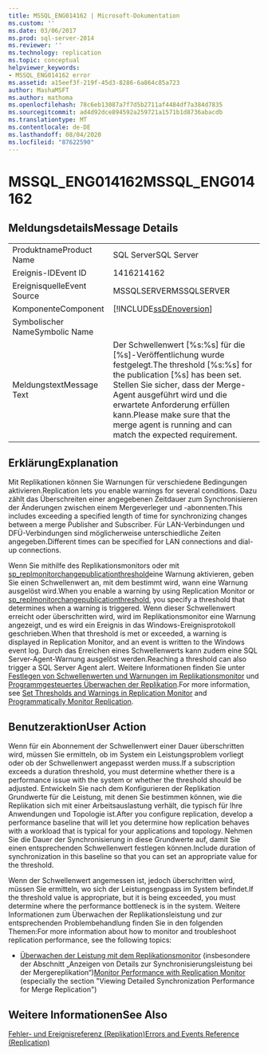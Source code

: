 ```yaml
---
title: MSSQL_ENG014162 | Microsoft-Dokumentation
ms.custom: ''
ms.date: 03/06/2017
ms.prod: sql-server-2014
ms.reviewer: ''
ms.technology: replication
ms.topic: conceptual
helpviewer_keywords:
- MSSQL_ENG014162 error
ms.assetid: a15eef3f-219f-45d3-8286-6a864c85a723
author: MashaMSFT
ms.author: mathoma
ms.openlocfilehash: 78c6eb13087a7f7d5b2711af4484df7a384d7835
ms.sourcegitcommit: ad4d92dce894592a259721a1571b1d8736abacdb
ms.translationtype: MT
ms.contentlocale: de-DE
ms.lasthandoff: 08/04/2020
ms.locfileid: "87622590"
---
```

# <a name="mssql_eng014162"></a><span data-ttu-id="40386-102">MSSQL_ENG014162</span><span class="sxs-lookup"><span data-stu-id="40386-102">MSSQL_ENG014162</span></span>
    
## <a name="message-details"></a><span data-ttu-id="40386-103">Meldungsdetails</span><span class="sxs-lookup"><span data-stu-id="40386-103">Message Details</span></span>  
  
|||  
|-|-|  
|<span data-ttu-id="40386-104">Produktname</span><span class="sxs-lookup"><span data-stu-id="40386-104">Product Name</span></span>|<span data-ttu-id="40386-105">SQL Server</span><span class="sxs-lookup"><span data-stu-id="40386-105">SQL Server</span></span>|  
|<span data-ttu-id="40386-106">Ereignis-ID</span><span class="sxs-lookup"><span data-stu-id="40386-106">Event ID</span></span>|<span data-ttu-id="40386-107">14162</span><span class="sxs-lookup"><span data-stu-id="40386-107">14162</span></span>|  
|<span data-ttu-id="40386-108">Ereignisquelle</span><span class="sxs-lookup"><span data-stu-id="40386-108">Event Source</span></span>|<span data-ttu-id="40386-109">MSSQLSERVER</span><span class="sxs-lookup"><span data-stu-id="40386-109">MSSQLSERVER</span></span>|  
|<span data-ttu-id="40386-110">Komponente</span><span class="sxs-lookup"><span data-stu-id="40386-110">Component</span></span>|[!INCLUDE[ssDEnoversion](../../includes/ssdenoversion-md.md)]|  
|<span data-ttu-id="40386-111">Symbolischer Name</span><span class="sxs-lookup"><span data-stu-id="40386-111">Symbolic Name</span></span>||  
|<span data-ttu-id="40386-112">Meldungstext</span><span class="sxs-lookup"><span data-stu-id="40386-112">Message Text</span></span>|<span data-ttu-id="40386-113">Der Schwellenwert [%s:%s] für die [%s]-Veröffentlichung wurde festgelegt.</span><span class="sxs-lookup"><span data-stu-id="40386-113">The threshold [%s:%s] for the publication [%s] has been set.</span></span> <span data-ttu-id="40386-114">Stellen Sie sicher, dass der Merge-Agent ausgeführt wird und die erwartete Anforderung erfüllen kann.</span><span class="sxs-lookup"><span data-stu-id="40386-114">Please make sure that the merge agent is running and can match the expected requirement.</span></span>|  
  
## <a name="explanation"></a><span data-ttu-id="40386-115">Erklärung</span><span class="sxs-lookup"><span data-stu-id="40386-115">Explanation</span></span>  
 <span data-ttu-id="40386-116">Mit Replikationen können Sie Warnungen für verschiedene Bedingungen aktivieren.</span><span class="sxs-lookup"><span data-stu-id="40386-116">Replication lets you enable warnings for several conditions.</span></span> <span data-ttu-id="40386-117">Dazu zählt das Überschreiten einer angegebenen Zeitdauer zum Synchronisieren der Änderungen zwischen einem Mergeverleger und -abonnenten.</span><span class="sxs-lookup"><span data-stu-id="40386-117">This includes exceeding a specified length of time for synchronizing changes between a merge Publisher and Subscriber.</span></span> <span data-ttu-id="40386-118">Für LAN-Verbindungen und DFÜ-Verbindungen sind möglicherweise unterschiedliche Zeiten angegeben.</span><span class="sxs-lookup"><span data-stu-id="40386-118">Different times can be specified for LAN connections and dial-up connections.</span></span>  
  
 <span data-ttu-id="40386-119">Wenn Sie mithilfe des Replikationsmonitors oder mit [sp_replmonitorchangepublicationthreshold](/sql/relational-databases/system-stored-procedures/sp-replmonitorchangepublicationthreshold-transact-sql)eine Warnung aktivieren, geben Sie einen Schwellenwert an, mit dem bestimmt wird, wann eine Warnung ausgelöst wird.</span><span class="sxs-lookup"><span data-stu-id="40386-119">When you enable a warning by using Replication Monitor or [sp_replmonitorchangepublicationthreshold](/sql/relational-databases/system-stored-procedures/sp-replmonitorchangepublicationthreshold-transact-sql), you specify a threshold that determines when a warning is triggered.</span></span> <span data-ttu-id="40386-120">Wenn dieser Schwellenwert erreicht oder überschritten wird, wird im Replikationsmonitor eine Warnung angezeigt, und es wird ein Ereignis in das Windows-Ereignisprotokoll geschrieben.</span><span class="sxs-lookup"><span data-stu-id="40386-120">When that threshold is met or exceeded, a warning is displayed in Replication Monitor, and an event is written to the Windows event log.</span></span> <span data-ttu-id="40386-121">Durch das Erreichen eines Schwellenwerts kann zudem eine SQL Server-Agent-Warnung ausgelöst werden.</span><span class="sxs-lookup"><span data-stu-id="40386-121">Reaching a threshold can also trigger a SQL Server Agent alert.</span></span> <span data-ttu-id="40386-122">Weitere Informationen finden Sie unter [Festlegen von Schwellenwerten und Warnungen im Replikationsmonitor](monitor/set-thresholds-and-warnings-in-replication-monitor.md) und [Programmgesteuertes Überwachen der Replikation](monitoring-replication.md).</span><span class="sxs-lookup"><span data-stu-id="40386-122">For more information, see [Set Thresholds and Warnings in Replication Monitor](monitor/set-thresholds-and-warnings-in-replication-monitor.md) and [Programmatically Monitor Replication](monitoring-replication.md).</span></span>  
  
## <a name="user-action"></a><span data-ttu-id="40386-123">Benutzeraktion</span><span class="sxs-lookup"><span data-stu-id="40386-123">User Action</span></span>  
 <span data-ttu-id="40386-124">Wenn für ein Abonnement der Schwellenwert einer Dauer überschritten wird, müssen Sie ermitteln, ob im System ein Leistungsproblem vorliegt oder ob der Schwellenwert angepasst werden muss.</span><span class="sxs-lookup"><span data-stu-id="40386-124">If a subscription exceeds a duration threshold, you must determine whether there is a performance issue with the system or whether the threshold should be adjusted.</span></span> <span data-ttu-id="40386-125">Entwickeln Sie nach dem Konfigurieren der Replikation Grundwerte für die Leistung, mit denen Sie bestimmen können, wie die Replikation sich mit einer Arbeitsauslastung verhält, die typisch für Ihre Anwendungen und Topologie ist.</span><span class="sxs-lookup"><span data-stu-id="40386-125">After you configure replication, develop a performance baseline that will let you determine how replication behaves with a workload that is typical for your applications and topology.</span></span> <span data-ttu-id="40386-126">Nehmen Sie die Dauer der Synchronisierung in diese Grundwerte auf, damit Sie einen entsprechenden Schwellenwert festlegen können.</span><span class="sxs-lookup"><span data-stu-id="40386-126">Include duration of synchronization in this baseline so that you can set an appropriate value for the threshold.</span></span>  
  
 <span data-ttu-id="40386-127">Wenn der Schwellenwert angemessen ist, jedoch überschritten wird, müssen Sie ermitteln, wo sich der Leistungsengpass im System befindet.</span><span class="sxs-lookup"><span data-stu-id="40386-127">If the threshold value is appropriate, but it is being exceeded, you must determine where the performance bottleneck is in the system.</span></span> <span data-ttu-id="40386-128">Weitere Informationen zum Überwachen der Replikationsleistung und zur entsprechenden Problembehandlung finden Sie in den folgenden Themen:</span><span class="sxs-lookup"><span data-stu-id="40386-128">For more information about how to monitor and troubleshoot replication performance, see the following topics:</span></span>  
  
-   <span data-ttu-id="40386-129">[Überwachen der Leistung mit dem Replikationsmonitor](monitor/monitor-performance-with-replication-monitor.md) (insbesondere der Abschnitt „Anzeigen von Details zur Synchronisierungsleistung bei der Mergereplikation“)</span><span class="sxs-lookup"><span data-stu-id="40386-129">[Monitor Performance with Replication Monitor](monitor/monitor-performance-with-replication-monitor.md) (especially the section "Viewing Detailed Synchronization Performance for Merge Replication")</span></span>  
  
## <a name="see-also"></a><span data-ttu-id="40386-130">Weitere Informationen</span><span class="sxs-lookup"><span data-stu-id="40386-130">See Also</span></span>  
 [<span data-ttu-id="40386-131">Fehler- und Ereignisreferenz &#40;Replikation&#41;</span><span class="sxs-lookup"><span data-stu-id="40386-131">Errors and Events Reference &#40;Replication&#41;</span></span>](errors-and-events-reference-replication.md)  
  
  
